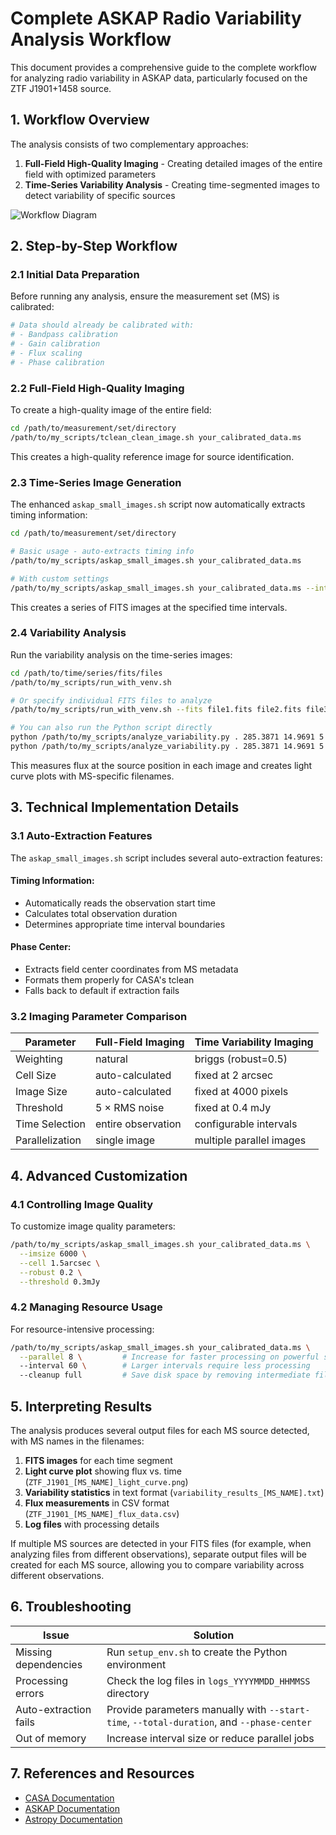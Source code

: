 # Complete ASKAP Radio Variability Analysis Workflow

This document provides a comprehensive guide to the complete workflow for analyzing radio variability in ASKAP data, particularly focused on the ZTF J1901+1458 source.

## 1. Workflow Overview

The analysis consists of two complementary approaches:

1. **Full-Field High-Quality Imaging** - Creating detailed images of the entire field with optimized parameters
2. **Time-Series Variability Analysis** - Creating time-segmented images to detect variability of specific sources

![Workflow Diagram](workflow_diagram.png)

## 2. Step-by-Step Workflow

### 2.1 Initial Data Preparation

Before running any analysis, ensure the measurement set (MS) is calibrated:

```bash
# Data should already be calibrated with:
# - Bandpass calibration
# - Gain calibration
# - Flux scaling
# - Phase calibration
```

### 2.2 Full-Field High-Quality Imaging

To create a high-quality image of the entire field:

```bash
cd /path/to/measurement/set/directory
/path/to/my_scripts/tclean_clean_image.sh your_calibrated_data.ms
```

This creates a high-quality reference image for source identification.

### 2.3 Time-Series Image Generation

The enhanced `askap_small_images.sh` script now automatically extracts timing information:

```bash
cd /path/to/measurement/set/directory

# Basic usage - auto-extracts timing info
/path/to/my_scripts/askap_small_images.sh your_calibrated_data.ms

# With custom settings
/path/to/my_scripts/askap_small_images.sh your_calibrated_data.ms --interval 10 --parallel 4
```

This creates a series of FITS images at the specified time intervals.

### 2.4 Variability Analysis

Run the variability analysis on the time-series images:

```bash
cd /path/to/time/series/fits/files
/path/to/my_scripts/run_with_venv.sh

# Or specify individual FITS files to analyze
/path/to/my_scripts/run_with_venv.sh --fits file1.fits file2.fits file3.fits

# You can also run the Python script directly
python /path/to/my_scripts/analyze_variability.py . 285.3871 14.9691 5
python /path/to/my_scripts/analyze_variability.py . 285.3871 14.9691 5 --fits file1.fits file2.fits
```

This measures flux at the source position in each image and creates light curve plots with MS-specific filenames.

## 3. Technical Implementation Details

### 3.1 Auto-Extraction Features

The `askap_small_images.sh` script includes several auto-extraction features:

#### Timing Information:
- Automatically reads the observation start time
- Calculates total observation duration
- Determines appropriate time interval boundaries

#### Phase Center:
- Extracts field center coordinates from MS metadata
- Formats them properly for CASA's tclean
- Falls back to default if extraction fails

### 3.2 Imaging Parameter Comparison

| Parameter | Full-Field Imaging | Time Variability Imaging |
|-----------|-------------------|-------------------------|
| Weighting | natural | briggs (robust=0.5) |
| Cell Size | auto-calculated | fixed at 2 arcsec |
| Image Size | auto-calculated | fixed at 4000 pixels |
| Threshold | 5 × RMS noise | fixed at 0.4 mJy |
| Time Selection | entire observation | configurable intervals |
| Parallelization | single image | multiple parallel images |

## 4. Advanced Customization

### 4.1 Controlling Image Quality

To customize image quality parameters:

```bash
/path/to/my_scripts/askap_small_images.sh your_calibrated_data.ms \
  --imsize 6000 \
  --cell 1.5arcsec \
  --robust 0.2 \
  --threshold 0.3mJy
```

### 4.2 Managing Resource Usage

For resource-intensive processing:

```bash
/path/to/my_scripts/askap_small_images.sh your_calibrated_data.ms \
  --parallel 8 \         # Increase for faster processing on powerful systems
  --interval 60 \        # Larger intervals require less processing
  --cleanup full         # Save disk space by removing intermediate files
```

## 5. Interpreting Results

The analysis produces several output files for each MS source detected, with MS names in the filenames:

1. **FITS images** for each time segment
2. **Light curve plot** showing flux vs. time (`ZTF_J1901_[MS_NAME]_light_curve.png`)
3. **Variability statistics** in text format (`variability_results_[MS_NAME].txt`)
4. **Flux measurements** in CSV format (`ZTF_J1901_[MS_NAME]_flux_data.csv`) 
5. **Log files** with processing details

If multiple MS sources are detected in your FITS files (for example, when analyzing files from different observations), separate output files will be created for each MS source, allowing you to compare variability across different observations.

## 6. Troubleshooting

| Issue | Solution |
|-------|----------|
| Missing dependencies | Run `setup_env.sh` to create the Python environment |
| Processing errors | Check the log files in `logs_YYYYMMDD_HHMMSS` directory |
| Auto-extraction fails | Provide parameters manually with `--start-time`, `--total-duration`, and `--phase-center` |
| Out of memory | Increase interval size or reduce parallel jobs |

## 7. References and Resources

- [CASA Documentation](https://casa.nrao.edu/casadocs/)
- [ASKAP Documentation](https://www.atnf.csiro.au/computing/software/askapsoft/sdp/docs/current/index.html)
- [Astropy Documentation](https://docs.astropy.org/)
